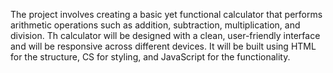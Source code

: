 The project involves creating a basic yet functional calculator that performs
arithmetic operations such as addition, subtraction, multiplication, and division. Th
calculator will be designed with a clean, user-friendly interface and will be
responsive across different devices. It will be built using HTML for the structure, CS
for styling, and JavaScript for the functionality.

